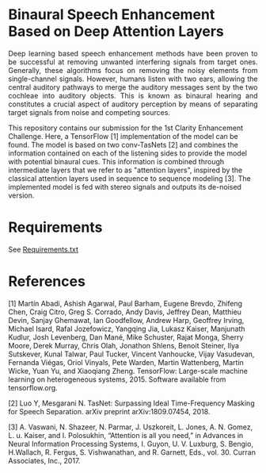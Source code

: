 # Binaural Speech Enhancement Based on Deep Attention Layers

<p align="justify">
Deep learning based speech enhancement methods have been proven to be successful at removing unwanted interfering signals from target ones. Generally, these algorithms focus on removing the noisy elements from single-channel signals. However, humans listen with two ears, allowing the central auditory pathways to merge the auditory messages sent by the two cochleae into auditory objects. This is known as binaural hearing and constitutes a crucial aspect of auditory perception by means of separating target signals from noise and competing sources. 

This repository contains our submission for the 1st Clarity Enhancement Challenge. Here, a TensorFlow [1] implementation of the model can be found. The model is based on two conv-TasNets [2] and combines the information contained on each of the listening sides to provide the model with potential binaural cues. This information is combined through intermediate layers that we refer to as "attention layers", inspired by the classical attention layers used in sequence to sequence modeling [3]. The implemented model is fed with stereo signals and outputs its de-noised version. 
</p>

# Requirements
See [Requirements.txt](https://github.com/APGDHZ/BinAttSE/blob/main/requirements.txt)

# References
[1] Martín Abadi, Ashish Agarwal, Paul Barham, Eugene Brevdo, Zhifeng Chen, Craig Citro, Greg S. Corrado, Andy Davis, Jeffrey Dean, Matthieu Devin, Sanjay Ghemawat, Ian Goodfellow, Andrew Harp, Geoffrey Irving, Michael Isard, Rafal Jozefowicz, Yangqing Jia, Lukasz Kaiser, Manjunath Kudlur, Josh Levenberg, Dan Mané, Mike Schuster, Rajat Monga, Sherry Moore, Derek Murray, Chris Olah, Jonathon Shlens, Benoit Steiner, Ilya Sutskever, Kunal Talwar, Paul Tucker, Vincent Vanhoucke, Vijay Vasudevan, Fernanda Viégas, Oriol Vinyals, Pete Warden, Martin Wattenberg, Martin Wicke, Yuan Yu, and Xiaoqiang Zheng. TensorFlow: Large-scale machine learning on heterogeneous systems, 2015. Software available from tensorflow.org.

[2] Luo Y, Mesgarani N. TasNet: Surpassing Ideal Time-Frequency Masking for Speech Separation. arXiv preprint arXiv:1809.07454, 2018.

[3] A. Vaswani, N. Shazeer, N. Parmar, J. Uszkoreit, L. Jones, A. N. Gomez, L. u. Kaiser, and I. Polosukhin, “Attention is all you need,”
in Advances in Neural Information Processing Systems, I. Guyon, U. V. Luxburg, S. Bengio, H.Wallach, R. Fergus, S. Vishwanathan, and R. Garnett, Eds., vol. 30. Curran Associates, Inc., 2017.

